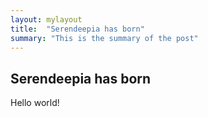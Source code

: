 ```yaml
---
layout: mylayout
title:  "Serendeepia has born"
summary: "This is the summary of the post"
---
```


## Serendeepia has born

Hello world!